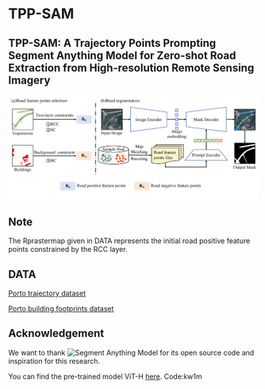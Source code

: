 # TPP-SAM
## TPP-SAM: A Trajectory Points Prompting Segment Anything Model for Zero-shot Road Extraction from High-resolution Remote Sensing Imagery
![TPP-SAM framework](https://github.com/Tra-sam/TPP-SAM/blob/main/image/TPP-SAM.png)


## Note
The Rprastermap given in DATA represents the initial road positive feature points constrained by the RCC layer.

## DATA
 [Porto trajectory dataset](https://tianchi.aliyun.com/dataset/94216)
 
 [Porto building footprints dataset](https://zenodo.org/records/11391077)



## Acknowledgement
We want to thank ![Segment Anything Model](https://github.com/facebookresearch/segment-anything) for its open source code and inspiration for this research.

You can find the pre-trained model ViT-H [here](https://pan.baidu.com/s/1lTuAIDK82k7S4_C9GIewhQ). Code:kw1m




